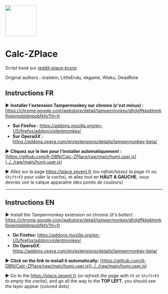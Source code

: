 <img src="https://upload.wikimedia.org/wikipedia/commons/1/12/Cc-by-nc-sa_icon.svg" data-canonical-src="https://upload.wikimedia.org/wikipedia/commons/1/12/Cc-by-nc-sa_icon.svg" width="100" />

# Calc-ZPlace

Script basé sur [reddit-place-kcorp](https://github.com/CorentinGC/reddit-place-kcorp)

Original authors : oralekin, LittleEndu, ekgame, Wieku, DeadRote

## Instructions FR

▶️ **Installer l'extension Tampermonkey sur chrome *(c'est mieux)* :** https://chrome.google.com/webstore/detail/tampermonkey/dhdgffkkebhmkfjojejmpbldmpobfkfo?hl=fr
- **Sur Firefox :** https://addons.mozilla.org/en-US/firefox/addon/violentmonkey/
- **Sur Opera*GX* :** https://addons.opera.com/en/extensions/details/tampermonkey-beta/

▶️ **Cliquez sur le lien pour l'installer automatiquement :** [https://github.com/A-DBN/Calc-ZPlace/raw/main/humi.user.js](../../raw/main/humi.user.js)

▶️ Allez sur la page https://place.zevent.fr *(ou rafraichissez la page `F5` ou `Shift+F5` pour vider le cache)*, et allez tout en **HAUT A GAUCHE**, vous devriez voir le calque apparaitre *(des points de couleurs)*

___

## Instructions EN

▶️ Install the Tampermonkey extension on chrome *(it's better)*: https://chrome.google.com/webstore/detail/tampermonkey/dhdgffkkebhmkfjojejmpbldmpobfkfo?hl=fr
- **On Firefox:** https://addons.mozilla.org/en-US/firefox/addon/violentmonkey/
- **On Opera*GX***: https://addons.opera.com/en/extensions/details/tampermonkey-beta/

▶️ **Click on the link to install it automatically:** [https://github.com/A-DBN/Calc-ZPlace/raw/main/humi.user.js](../../raw/main/humi.user.js)

▶️ Go to the https://place.zevent.fr *(or refresh the page with `F5` or `Shift+F5` to empty the cache)*, and go all the way to the **TOP LEFT**, you should see the layer appear (colored dots)
